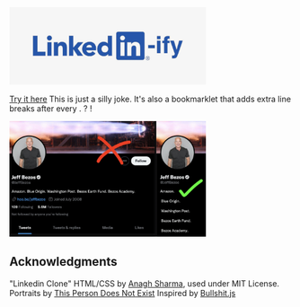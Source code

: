 <img style="width:350px;" src="./linkedin-clone-main/assets/images/header copy.jpeg"></img>

[Try it here](https://callumbeaney.github.io/linkedinify/)
This is just a silly joke. It's also a bookmarklet that adds extra line breaks after every . ? !  


<img style="width:350px;" src="./linkedin-clone-main/assets/images/post_1_img.jpeg"></img>


## Acknowledgments
"Linkedin Clone" HTML/CSS by [Anagh Sharma](https://github.com/Anagh-Sharma), used under MIT License.   
Portraits by [This Person Does Not Exist](https://thispersondoesnotexist.com) 
Inspired by [Bullshit.js](https://mourner.github.io/bullshit.js/)

